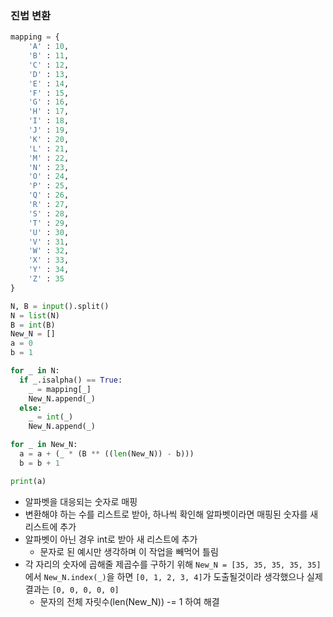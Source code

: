 ### 진법 변환
```py
mapping = {
    'A' : 10,
    'B' : 11,
    'C' : 12,
    'D' : 13,
    'E' : 14,
    'F' : 15,
    'G' : 16,
    'H' : 17,
    'I' : 18,
    'J' : 19,
    'K' : 20,
    'L' : 21,
    'M' : 22,
    'N' : 23,
    'O' : 24,
    'P' : 25,
    'Q' : 26,
    'R' : 27,
    'S' : 28,
    'T' : 29,
    'U' : 30,
    'V' : 31,
    'W' : 32,
    'X' : 33,
    'Y' : 34,
    'Z' : 35
}

N, B = input().split()
N = list(N)
B = int(B)
New_N = []
a = 0
b = 1

for _ in N:
  if _.isalpha() == True:
    _ = mapping[_]
    New_N.append(_)
  else:
    _ = int(_)
    New_N.append(_)

for _ in New_N:
  a = a + (_ * (B ** ((len(New_N)) - b)))
  b = b + 1

print(a)
```
- 알파벳을 대응되는 숫자로 매핑
- 변환해야 하는 수를 리스트로 받아, 하나씩 확인해 알파벳이라면 매핑된 숫자를 새 리스트에 추가
- 알파벳이 아닌 경우 int로 받아 새 리스트에 추가
  - 문자로 된 예시만 생각하며 이 작업을 빼먹어 틀림
- 각 자리의 숫자에 곱해줄 제곱수를 구하기 위해 `New_N = [35, 35, 35, 35, 35]` 에서 `New_N.index(_)`을 하면 `[0, 1, 2, 3, 4]`가 도출될것이라 생각했으나 실제 결과는 `[0, 0, 0, 0, 0]`
  - 문자의 전체 자릿수(len(New_N)) -= 1 하여 해결